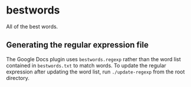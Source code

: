 # bestwords

All of the best words.

## Generating the regular expression file

The Google Docs plugin uses `bestwords.regexp` rather than the word list
contained in `bestwords.txt` to match words. To update the regular expression
after updating the word list, run `./update-regexp` from the root directory.
